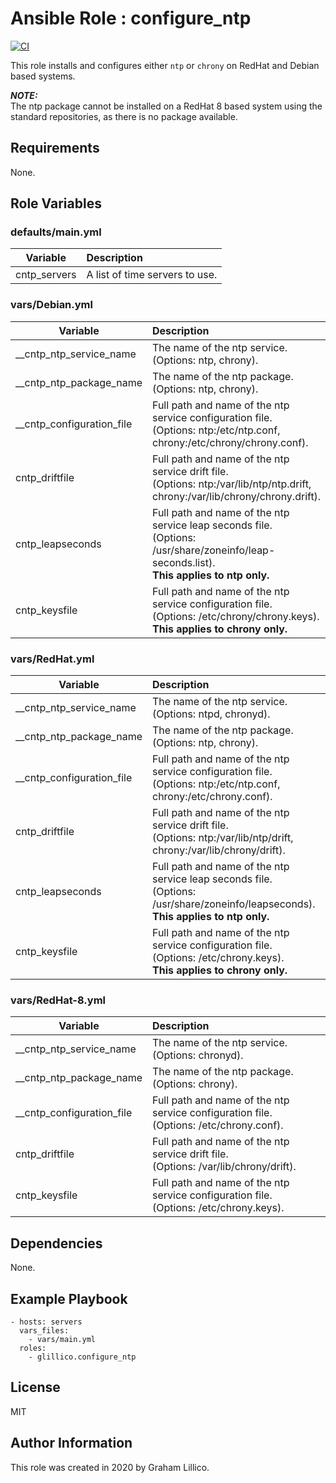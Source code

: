 # Ansible Role : configure_ntp

[![CI](https://github.com/glillico/ansible-role-configure_ntp/workflows/CI/badge.svg)](https://github.com/glillico/ansible-role-configure_ntp/actions?query=workflow%3ACI)

This role installs and configures either `ntp` or `chrony` on RedHat and Debian based systems.

***NOTE:***<br>
The ntp package cannot be installed on a RedHat 8 based system using the standard repositories, as there is no package available.

## Requirements

None.

## Role Variables

### defaults/main.yml
|Variable|Description|
|---|:---|
|cntp_servers|A list of time servers to use.|

### vars/Debian.yml
|Variable|Description|
|---|:---|
|__cntp_ntp_service_name|The name of the ntp service.<br>(Options: ntp, chrony).|
|__cntp_ntp_package_name|The name of the ntp package.<br>(Options: ntp, chrony).|
|__cntp_configuration_file|Full path and name of the ntp service configuration file.<br>(Options: ntp:/etc/ntp.conf, chrony:/etc/chrony/chrony.conf).|
|cntp_driftfile|Full path and name of the ntp service drift file.<br>(Options: ntp:/var/lib/ntp/ntp.drift, chrony:/var/lib/chrony/chrony.drift).|
|cntp_leapseconds|Full path and name of the ntp service leap seconds file.<br>(Options: /usr/share/zoneinfo/leap-seconds.list).<br>**This applies to ntp only.**|
|cntp_keysfile|Full path and name of the ntp service configuration file.<br>(Options: /etc/chrony/chrony.keys).<br>**This applies to chrony only.**|

### vars/RedHat.yml
|Variable|Description|
|---|:---|
|__cntp_ntp_service_name|The name of the ntp service.<br>(Options: ntpd, chronyd).|
|__cntp_ntp_package_name|The name of the ntp package.<br>(Options: ntp, chrony).|
|__cntp_configuration_file|Full path and name of the ntp service configuration file.<br>(Options: ntp:/etc/ntp.conf, chrony:/etc/chrony.conf).|
|cntp_driftfile|Full path and name of the ntp service drift file.<br>(Options: ntp:/var/lib/ntp/drift, chrony:/var/lib/chrony/drift).|
|cntp_leapseconds|Full path and name of the ntp service leap seconds file.<br>(Options: /usr/share/zoneinfo/leapseconds).<br>**This applies to ntp only.**|
|cntp_keysfile|Full path and name of the ntp service configuration file.<br>(Options: /etc/chrony.keys).<br>**This applies to chrony only.**|

### vars/RedHat-8.yml
|Variable|Description|
|---|:---|
|__cntp_ntp_service_name|The name of the ntp service.<br>(Options: chronyd).|
|__cntp_ntp_package_name|The name of the ntp package.<br>(Options: chrony).|
|__cntp_configuration_file|Full path and name of the ntp service configuration file.<br>(Options: /etc/chrony.conf).|
|cntp_driftfile|Full path and name of the ntp service drift file.<br>(Options: /var/lib/chrony/drift).|
|cntp_keysfile|Full path and name of the ntp service configuration file.<br>(Options: /etc/chrony.keys).|

## Dependencies

None.

## Example Playbook

    - hosts: servers
      vars_files:
        - vars/main.yml
      roles:
        - glillico.configure_ntp

## License

MIT

## Author Information

This role was created in 2020 by Graham Lillico.
